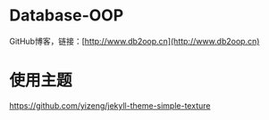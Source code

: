 # Database-OOP
GitHub博客，链接：[http://www.db2oop.cn](http://www.db2oop.cn)

# 使用主题
https://github.com/yizeng/jekyll-theme-simple-texture
